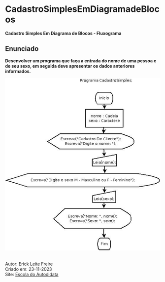 # CadastroSimplesEmDiagramadeBlocos

**Cadastro Simples Em Diagrama de Blocos - Fluxograma**

## Enunciado

**Desenvolver um programa que faça a entrada do nome de uma pessoa e de seu sexo, em seguida deve apresentar os dados anteriores informados.**

![Cadastro Simoples em Diagrama de Blocos  - Fluxograma](cadastrosimples.jpeg) <br><br>

Autor: Erick Leite Freire<br>
Criado em: 23-11-2023<br>
Site: [Escola do Autodidata](https://www.escoladoautodidata.com.br)<br>
